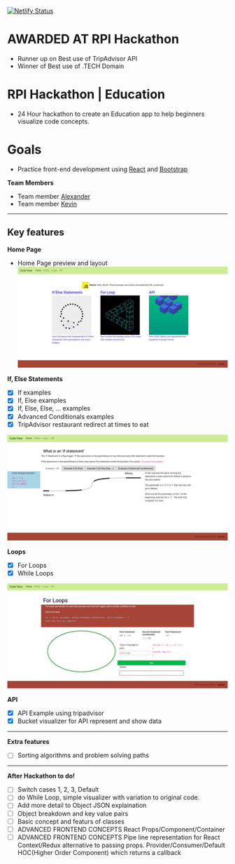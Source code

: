 [![Netlify Status](https://api.netlify.com/api/v1/badges/5d1735e9-3638-42f9-b2a8-7ee35e9c473e/deploy-status)](https://app.netlify.com/sites/silly-mestorf-0977c8/deploys)
# AWARDED AT RPI Hackathon
- Runner up on Best use of TripAdvisor API
- Winner of Best use of .TECH Domain

# RPI Hackathon | Education
- 24 Hour hackathon to create an Education app to help beginners visualize code concepts.
# Goals
- Practice front-end development using [React](https://reactjs.org/) and [Bootstrap](https://getbootstrap.com/)

**Team Members**
- Team member [Alexander](https://github.com/aionate0812)
- Team member [Kevin](https://github.com/Knkjett)
---
## Key features
**Home Page**
- Home Page preview and layout
![homeExample](https://github.com/aionate0812/RPIHackathon2019/blob/master/src/assets/home.jpg)

**If, Else Statements**
- [x] If examples
- [x] If, Else examples
- [x] If, Else, Else, ... examples
- [x] Advanced Conditionals examples
- [x] TripAdvisor restaurant redirect at times to eat

![ifelseExample](https://github.com/aionate0812/RPIHackathon2019/blob/master/src/assets/ifelse.jpg?raw=true)

**Loops**
- [x] For Loops
- [X] While Loops

![forloopExample](https://github.com/aionate0812/RPIHackathon2019/blob/master/src/assets/loops.jpg?raw=true)

**API**
- [X] API Example using tripadvisor
- [x] Bucket visualizer for API represent and show data
---
**Extra features**
- [ ] Sorting algorithms and problem solving paths

---
**After Hackathon to do!**
- [ ] Switch cases 1, 2, 3, Default
- [ ] do While Loop, simple visualizer with variation to original code.
- [ ] Add more detail to Object JSON explaination
- [ ] Object breakdown and key value pairs
- [ ] Basic concept and featurs of classes
- [ ] ADVANCED FRONTEND CONCEPTS React Props/Component/Container
- [ ] ADVANCED FRONTEND CONCEPTS Pipe line representation for React Context/Redux alternative to passing props. Provider/Consumer/Default HOC(Higher Order Component) which returns a callback
